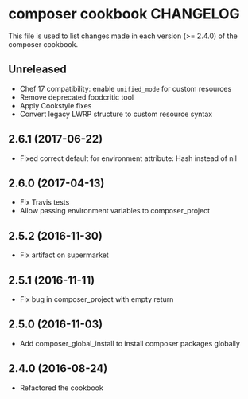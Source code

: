# composer cookbook CHANGELOG

This file is used to list changes made in each version (>= 2.4.0) of the composer cookbook.

## Unreleased

- Chef 17 compatibility: enable `unified_mode` for custom resources
- Remove deprecated foodcritic tool
- Apply Cookstyle fixes
- Convert legacy LWRP structure to custom resource syntax

## 2.6.1 (2017-06-22)

- Fixed correct default for environment attribute: Hash instead of nil

## 2.6.0 (2017-04-13)

- Fix Travis tests
- Allow passing environment variables to composer_project

## 2.5.2 (2016-11-30)

- Fix artifact on supermarket

## 2.5.1 (2016-11-11)

- Fix bug in composer_project with empty return

## 2.5.0 (2016-11-03)

- Add composer_global_install to install composer packages globally

## 2.4.0 (2016-08-24)

- Refactored the cookbook
